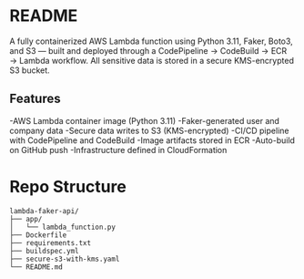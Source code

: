# README

A fully containerized AWS Lambda function using Python 3.11, Faker, Boto3, and S3 — built and deployed through a CodePipeline → CodeBuild → ECR → Lambda workflow. All sensitive data is stored in a secure KMS-encrypted S3 bucket.

## Features
-AWS Lambda container image (Python 3.11)
-Faker-generated user and company data
-Secure data writes to S3 (KMS-encrypted)
-CI/CD pipeline with CodePipeline and CodeBuild
-Image artifacts stored in ECR
-Auto-build on GitHub push
-Infrastructure defined in CloudFormation

# Repo Structure
```
lambda-faker-api/
├── app/
│   └── lambda_function.py
├── Dockerfile
├── requirements.txt
├── buildspec.yml
├── secure-s3-with-kms.yaml
└── README.md
```